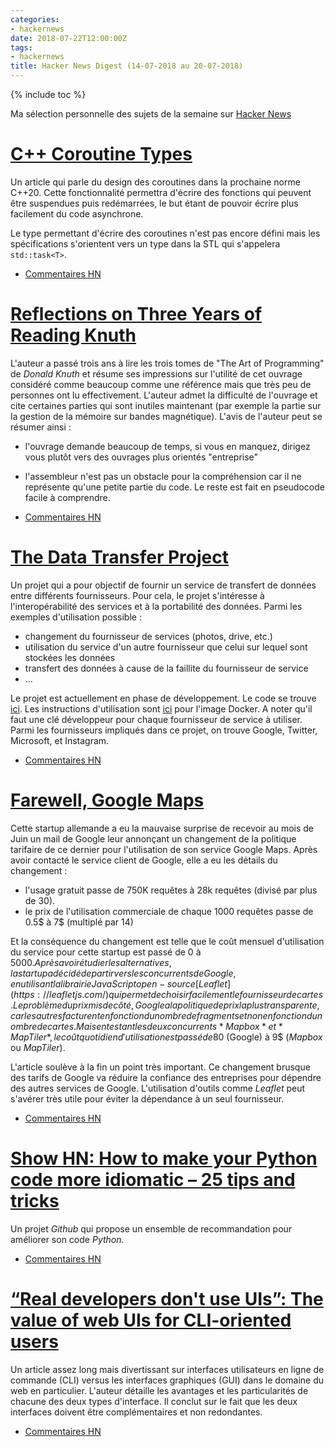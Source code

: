 ```yaml
---
categories:
- hackernews
date: 2018-07-22T12:00:00Z
tags:
- hackernews
title: Hacker News Digest (14-07-2018 au 20-07-2018)
---
```


{% include toc %}

Ma sélection personnelle des sujets de la semaine sur
[Hacker News](https://news.ycombinator.com/)


# [C++ Coroutine Types](https://abseil.io/blog/20180713-coroutine-types)
Un article qui parle du design des coroutines dans la prochaine norme C++20.
Cette fonctionnalité permettra d'écrire des fonctions qui peuvent être
suspendues puis redémarrées, le but étant de pouvoir écrire plus facilement
du code asynchrone.

Le type permettant d'écrire des coroutines n'est pas encore défini mais les spécifications s'orientent vers un type dans la STL qui s'appelera
`std::task<T>`.

- [Commentaires HN](https://news.ycombinator.com/item?id=17527618)

# [Reflections on Three Years of Reading Knuth](http://commandlinefanatic.com/cgi-bin/showarticle.cgi?article=art070)

L'auteur a passé trois ans à lire les trois tomes de "The Art of Programming" de
*Donald Knuth* et résume ses impressions sur l'utilité de cet ouvrage considéré
comme beaucoup comme une référence mais que très peu de personnes ont lu
effectivement. L'auteur admet la difficulté de l'ouvrage et cite certaines
parties qui sont inutiles maintenant (par exemple la partie sur la gestion de
la mémoire sur bandes magnétique). L'avis de l'auteur peut se résumer ainsi :
- l'ouvrage demande beaucoup de temps, si vous en manquez, dirigez vous plutôt
vers des ouvrages plus orientés "entreprise"
- l'assembleur n'est pas un obstacle pour la compréhension car il ne représente
qu'une petite partie du code. Le reste est fait en pseudocode facile à
comprendre.

- [Commentaires HN](https://news.ycombinator.com/item?id=17546734)

# [The Data Transfer Project](https://datatransferproject.dev/)

Un projet qui a pour objectif de fournir un service de transfert de données
entre différents fournisseurs. Pour cela, le projet s'intéresse à
l'interopérabilité des services et à la portabilité des données. Parmi les
exemples d'utilisation possible :
- changement du fournisseur de services (photos, drive, etc.)
- utilisation du service d'un autre fournisseur que celui sur lequel sont
stockées les données
- transfert des données à cause de la faillite du fournisseur de service
- ...

Le projet est actuellement en phase de développement. Le code se trouve
[ici](https://github.com/google/data-transfer-project). Les instructions
d'utilisation sont [ici](https://github.com/google/data-transfer-project/blob/master/Documentation/RunningLocally.md)
pour l'image Docker. A noter qu'il faut une clé développeur pour chaque
fournisseur de service à utiliser. Parmi les fournisseurs impliqués dans ce
projet, on trouve Google, Twitter, Microsoft, et Instagram.

- [Commentaires HN](https://news.ycombinator.com/item?id=17574707)

# [Farewell, Google Maps](https://www.inderapotheke.de/blog/farewell-google-maps)

Cette startup allemande a eu la mauvaise surprise de recevoir au mois de Juin
un mail de Google leur annonçant un changement de la politique tarifaire de ce
dernier pour l'utilisation de son service Google Maps. Après avoir contacté
le service client de Google, elle a eu les détails du changement :
- l'usage gratuit passe de 750K requêtes à 28k requêtes (divisé par plus de 30).
- le prix de l'utilisation commerciale de chaque 1000 requêtes passe de 0.5$ à
7$ (multiplé par 14)

Et la conséquence du changement est telle que le coût mensuel d'utilisation du service
pour cette startup est passé de 0 à 5000$. Après avoir étudier les alternatives,
la startup a décidé de partir vers les concurrents de Google, en utilisant la
librairie JavaScript open-source [Leaflet](https://leafletjs.com/) qui permet
de choisir facilement le fournisseur de cartes. Le problème du
prix mis de côté, Google a la politique de prix la plus transparente, car les
autres facturent en fonction du nombre de fragments et non en fonction du
nombre de cartes. Mais en testant les deux concurrents *Mapbox* et *MapTiler*,
le coût quotidien d'utilisation est passé de 80$ (Google) à 9$ (*Mapbox* ou
  *MapTiler*).

L'article soulève à la fin un point très important. Ce changement brusque des
tarifs de Google va réduire la confiance des entreprises pour dépendre des
autres services de Google. L'utilisation d'outils comme *Leaflet* peut s'avérer très utile pour éviter la dépendance à un seul fournisseur.

- [Commentaires HN](https://news.ycombinator.com/item?id=17570029)

# [Show HN: How to make your Python code more idiomatic – 25 tips and tricks](https://github.com/jerry-git/learn-python3#idiomatic-python)

Un projet *Github* qui propose un ensemble de recommandation pour améliorer son
code *Python*.

- [Commentaires HN](https://news.ycombinator.com/item?id=17529326)

# [“Real developers don't use UIs”: The value of web UIs for CLI-oriented users](https://medium.com/design-ibm/real-developers-dont-use-uis-daea7404fb4e)
Un article assez long mais divertissant sur interfaces utilisateurs en ligne
de commande (CLI) versus les interfaces graphiques (GUI) dans le domaine du web
en particulier. L'auteur détaille les avantages et les particularités de
chacune des deux types d'interface. Il conclut sur le fait que les deux
interfaces doivent être complémentaires et non redondantes.

- [Commentaires HN](https://news.ycombinator.com/item?id=17559973)





<!--

The Effect of Sleep on Happiness

https://www.trackinghappiness.com/effect-sleep-happiness/

https://news.ycombinator.com/item?id=17558542

---

How to Design your Resume

https://uxdesign.cc/how-to-design-your-resumes-3b86ff7d9f76

https://news.ycombinator.com/item?id=17539825

---

Ask HN: Why do you keep a personal knowledge base?

https://news.ycombinator.com/item?id=17530498

https://news.ycombinator.com/item?id=17530498

-->

<!--

Ask HN: How to Seriously Start with Machine Learning and AI

https://news.ycombinator.com/item?id=16167620

https://news.ycombinator.com/item?id=16167620

---
What is going on in tech industry today?

https://news.ycombinator.com/item?id=17530580

https://news.ycombinator.com/item?id=17530580
-->

<!--
Ask HN: What was your best passive income in 2017?
https://news.ycombinator.com/item?id=16815842
https://news.ycombinator.com/item?id=16815842

Ask HN: How much passive income do you generate, and from what?
https://news.ycombinator.com/item?id=17566891
https://news.ycombinator.com/item?id=17566891


A new Darpa program to develop insect-scale robots
https://spectrum.ieee.org/automaton/robotics/robotics-hardware/darpa-wants-your-insect-scale-robots-for-a-micro-olympics
https://news.ycombinator.com/item?id=17575319

P1108R0: web_view for the C++ standard library
http://www.open-std.org/jtc1/sc22/wg21/docs/papers/2018/p1108r0.html
https://news.ycombinator.com/item?id=17560942

Ask HN: Software eng, but not a web dev. Learn new frameworks to build MVP?
https://news.ycombinator.com/item?id=17563170
https://news.ycombinator.com/item?id=17563170



Resume Examples from people who got hired by Google, Apple, NASA and others
https://www.kickresume.com/help-center/resume-samples/
https://news.ycombinator.com/item?id=17565478

Work less, get more: New Zealand firm's four-day week an 'unmitigated success'
https://www.theguardian.com/world/2018/jul/19/work-less-get-more-new-zealand-firms-four-day-week-an-unmitigated-success
https://news.ycombinator.com/item?id=17569391

JavaScript fundamentals before learning React
https://www.robinwieruch.de/javascript-fundamentals-react-requirements/
https://news.ycombinator.com/item?id=17569848

Project Fuchsia: Google Is Quietly Working on a Successor to Android
https://www.bloomberg.com/news/articles/2018-07-19/google-team-is-said-to-plot-android-successor-draw-skepticism
https://news.ycombinator.com/item?id=17566138

Ask HN: Were you happy moving your API from REST to GraphQL?
https://news.ycombinator.com/item?id=17565508
https://news.ycombinator.com/item?id=17565508

Best Buy Should Be Dead, but It’s Thriving in the Age of Amazon
https://www.bloomberg.com/news/features/2018-07-19/best-buy-should-be-dead-but-it-s-thriving-in-the-age-of-amazon
https://news.ycombinator.com/item?id=17566164

Blue Origin successfully lands both booster and crew capsule after test launch
https://techcrunch.com/2018/07/18/blue-origin-successfully-lands-both-booster-and-crew-capsule-after-test-launch/
https://news.ycombinator.com/item?id=17559675

The code that took America to the moon was just published to GitHub
https://qz.com/726338/the-code-that-took-america-to-the-moon-was-just-published-to-github-and-its-like-a-1960s-time-capsule/
https://news.ycombinator.com/item?id=17555878

Jupiter has 10 more moons we didn't know about
https://www.nature.com/articles/d41586-018-05725-6
https://news.ycombinator.com/item?id=17557002

Ask HN: What front end tools do you find yourself most productive with?
https://news.ycombinator.com/item?id=17562305
https://news.ycombinator.com/item?id=17562305

Python exercises to practice skills
https://github.com/srigalibe/pynotes/tree/master/Exercises-2
https://news.ycombinator.com/item?id=17560112

Show HN: Pinpointer, a Firefox extension to share links to page elements
https://addons.mozilla.org/en-US/firefox/addon/pinpointer/
https://news.ycombinator.com/item?id=17556805

Google to Be Fined $5B by EU in Android Antitrust Case
https://www.wsj.com/articles/google-to-be-fined-5-billion-by-eu-in-android-case-1531903470
https://news.ycombinator.com/item?id=17556497

In-Place Construction for std::any, std::variant and std::optional, C++17
https://www.bfilipek.com/2018/07/in-place-cpp17.html
https://news.ycombinator.com/item?id=17549826

Performance implications of default struct equality in C#
https://blogs.msdn.microsoft.com/seteplia/2018/07/17/performance-implications-of-default-struct-equality-in-c/
https://news.ycombinator.com/item?id=17547352

When You Watch Sports, Your Brain Thinks You’re Playing
http://nautil.us/issue/39/sport/the-unique-neurology-of-the-sports-fans-brain
https://news.ycombinator.com/item?id=17535995

Parcel: Fast, zero configuration web application bundler
https://github.com/parcel-bundler/parcel
https://news.ycombinator.com/item?id=17547433

Modern C++ for C Programmers: Part 4
https://ds9a.nl/articles/posts/cpp-4/
https://news.ycombinator.com/item?id=17544207

Show HN: Ramd.js JavaScript library for making TODO-like applications
https://github.com/vladocar/ramd.js
https://news.ycombinator.com/item?id=17540119

Show HN: I ran sentiment analysis on Show HN comments and got the meanest ones
https://hn.walzr.com
https://news.ycombinator.com/item?id=17540393

100+ Effective tactics to promote your blog posts
https://www.indiehackers.com/@indieorbust/100-effective-tactics-to-promote-your-blog-posts-d8905f76d3
https://news.ycombinator.com/item?id=17542563

Twitch streamers who spend years broadcasting to no one
https://www.theverge.com/2018/7/16/17569520/twitch-streamers-zero-viewers-motivation-community
https://news.ycombinator.com/item?id=17541600

The Power of Positive People
https://www.nytimes.com/2018/07/10/well/the-power-of-positive-people.html
https://news.ycombinator.com/item?id=17544300

Keeping a plaintext “did” file
http://theptrk.com/2018/07/11/did-txt-file/
https://news.ycombinator.com/item?id=17538697

Bullet journal: A simple productivity system that just uses pen and paper
http://qz.com/701309/people-are-falling-in-love-with-a-simple-productivity-system-that-just-uses-pen-and-paper/
https://news.ycombinator.com/item?id=11856987

How to Bullet Journal
https://www.youtube.com/watch?v=fm15cmYU0IM
https://news.ycombinator.com/item?id=13471590

How to Beat Digital Overload with a Bullet Journal
https://medium.com/@cloudapp/how-to-beat-digital-overwhelm-with-a-bullet-journal-217668be2235?utm_content=hackernews_bulletjournals&utm_medium=hackernews&utm_source=hackernews_medium_bulletjournals
https://news.ycombinator.com/item?id=15031865

BuJoPro: Thoughts on Adapting Bullet Journal to a Hyper-Connected World
http://calnewport.com/blog/2017/12/15/bujopro-thoughts-on-adapting-bullet-journal-to-a-hyper-connected-world
https://news.ycombinator.com/item?id=15938942

Ask HN: Is it a good time to switch to Ubuntu 18.04 desktop?
https://news.ycombinator.com/item?id=17538091
https://news.ycombinator.com/item?id=17538091

Ask HN: How do you keep checklists?
https://news.ycombinator.com/item?id=17537675
https://news.ycombinator.com/item?id=17537675

My Startup Failed, I Lost Everything. Here’s What I Learned:
https://medium.com/@StartupJourney/my-startup-failed-i-lost-everything-heres-what-i-learned-44658a116464
https://news.ycombinator.com/item?id=17538349

Open-Source Release Practices (2013)
http://en.tldp.org/HOWTO/Software-Release-Practice-HOWTO/
https://news.ycombinator.com/item?id=17534633

Ask HN: Reasons to stay in Software Engineering
https://news.ycombinator.com/item?id=17534845
https://news.ycombinator.com/item?id=17534845

Show HN: All Side Projects – side projects and apps for sale
https://www.allsideprojects.com
https://news.ycombinator.com/item?id=17534379

Why Use OpenStreetMap Instead of Google Maps?
https://www.openstreetmap.org/user/jbelien/diary/44356
https://news.ycombinator.com/item?id=17531713

Show HN: Start actually reading what you saved in your bookmarks – Meet Mailist
http://mailist.app
https://news.ycombinator.com/item?id=17526599

Ask HN: Favorite note-taking software?
https://news.ycombinator.com/item?id=17532094
https://news.ycombinator.com/item?id=17532094

Compile Time C++ Snake Game
https://github.com/mattbierner/STT-C-Compile-Time-Snake
https://news.ycombinator.com/item?id=17533636

The inconvenient truth about cancer and mobile phones
https://www.theguardian.com/technology/2018/jul/14/mobile-phones-cancer-inconvenient-truths
https://news.ycombinator.com/item?id=17530688

Show HN: Guppy, a GUI desktop app that replaces the terminal for React dev
https://github.com/joshwcomeau/guppy
https://news.ycombinator.com/item?id=17530818

My experience teaching my kids some programming [Racket]
http://emmanueltouzery.github.io/blog/posts/2016-10-13-teaching-racket.html
https://news.ycombinator.com/item?id=17530192

Open Sourced Logo Icons
http://logodust.com/?ref=mailchimp083582
https://news.ycombinator.com/item?id=17529849
-->
